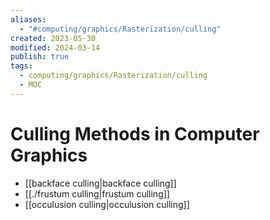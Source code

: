 ```yaml
---
aliases:
  - "#computing/graphics/Rasterization/culling"
created: 2023-05-30
modified: 2024-03-14
publish: true
tags:
  - computing/graphics/Rasterization/culling
  - MOC
---
```


# Culling Methods in Computer Graphics
- [[backface culling|backface culling]]
- [[./frustum culling|frustum culling]]
- [[occulusion culling|occulusion culling]]